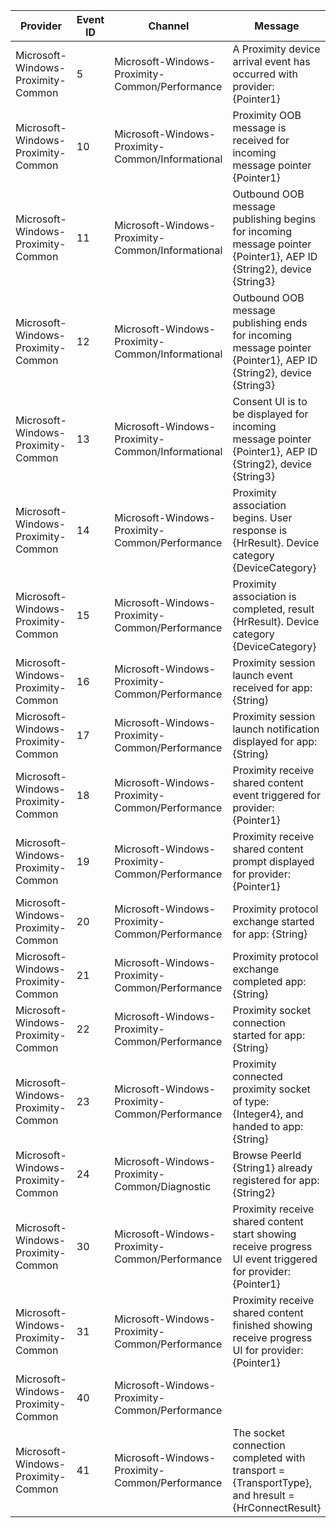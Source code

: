 Provider                            |  Event ID  |  Channel                                           |  Message
------------------------------------|------------|----------------------------------------------------|--------------------------------------------------------------------------------------------------------------------
Microsoft-Windows-Proximity-Common  |  5         |  Microsoft-Windows-Proximity-Common/Performance    |  A Proximity device arrival event has occurred with provider: {Pointer1}
Microsoft-Windows-Proximity-Common  |  10        |  Microsoft-Windows-Proximity-Common/Informational  |  Proximity OOB message is received for incoming message pointer {Pointer1}
Microsoft-Windows-Proximity-Common  |  11        |  Microsoft-Windows-Proximity-Common/Informational  |  Outbound OOB message publishing begins for incoming message pointer {Pointer1}, AEP ID {String2}, device {String3}
Microsoft-Windows-Proximity-Common  |  12        |  Microsoft-Windows-Proximity-Common/Informational  |  Outbound OOB message publishing ends for incoming message pointer {Pointer1}, AEP ID {String2}, device {String3}
Microsoft-Windows-Proximity-Common  |  13        |  Microsoft-Windows-Proximity-Common/Informational  |  Consent UI is to be displayed for incoming message pointer {Pointer1}, AEP ID {String2}, device {String3}
Microsoft-Windows-Proximity-Common  |  14        |  Microsoft-Windows-Proximity-Common/Performance    |  Proximity association begins. User response is {HrResult}. Device category {DeviceCategory}
Microsoft-Windows-Proximity-Common  |  15        |  Microsoft-Windows-Proximity-Common/Performance    |  Proximity association is completed, result {HrResult}. Device category {DeviceCategory}
Microsoft-Windows-Proximity-Common  |  16        |  Microsoft-Windows-Proximity-Common/Performance    |  Proximity session launch event received for app: {String}
Microsoft-Windows-Proximity-Common  |  17        |  Microsoft-Windows-Proximity-Common/Performance    |  Proximity session launch notification displayed for app: {String}
Microsoft-Windows-Proximity-Common  |  18        |  Microsoft-Windows-Proximity-Common/Performance    |  Proximity receive shared content event triggered for provider: {Pointer1}
Microsoft-Windows-Proximity-Common  |  19        |  Microsoft-Windows-Proximity-Common/Performance    |  Proximity receive shared content prompt displayed for provider: {Pointer1}
Microsoft-Windows-Proximity-Common  |  20        |  Microsoft-Windows-Proximity-Common/Performance    |  Proximity protocol exchange started for app: {String}
Microsoft-Windows-Proximity-Common  |  21        |  Microsoft-Windows-Proximity-Common/Performance    |  Proximity protocol exchange completed app: {String}
Microsoft-Windows-Proximity-Common  |  22        |  Microsoft-Windows-Proximity-Common/Performance    |  Proximity socket connection started for app: {String}
Microsoft-Windows-Proximity-Common  |  23        |  Microsoft-Windows-Proximity-Common/Performance    |  Proximity connected proximity socket of type: {Integer4}, and handed to app: {String}
Microsoft-Windows-Proximity-Common  |  24        |  Microsoft-Windows-Proximity-Common/Diagnostic     |  Browse PeerId {String1} already registered for app: {String2}
Microsoft-Windows-Proximity-Common  |  30        |  Microsoft-Windows-Proximity-Common/Performance    |  Proximity receive shared content start showing receive progress UI event triggered for provider: {Pointer1}
Microsoft-Windows-Proximity-Common  |  31        |  Microsoft-Windows-Proximity-Common/Performance    |  Proximity receive shared content finished showing receive progress UI for provider: {Pointer1}
Microsoft-Windows-Proximity-Common  |  40        |  Microsoft-Windows-Proximity-Common/Performance    |
Microsoft-Windows-Proximity-Common  |  41        |  Microsoft-Windows-Proximity-Common/Performance    |  The socket connection completed with transport = {TransportType}, and hresult = {HrConnectResult}